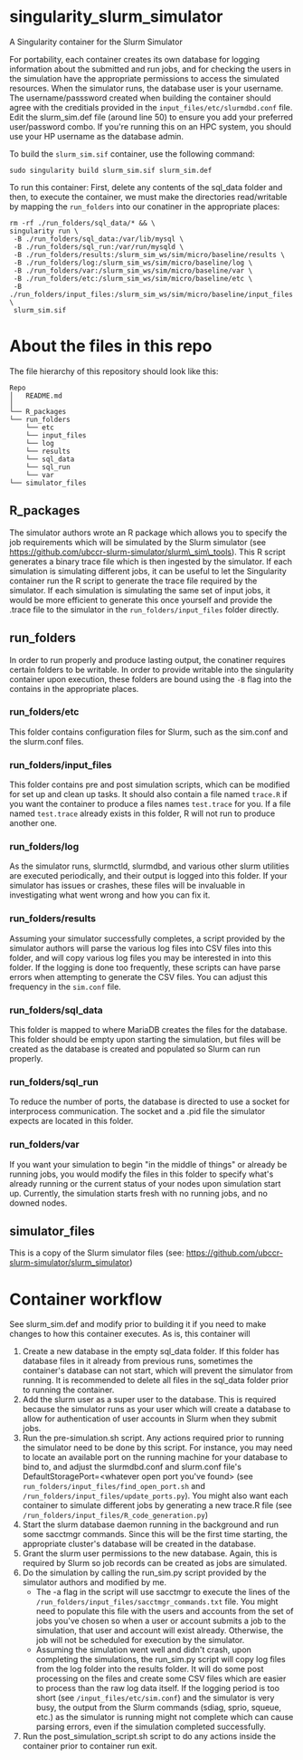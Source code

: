 # singularity_slurm_simulator
A Singularity container for the Slurm Simulator

For portability, each container creates its own database for logging information about the submitted and run jobs, and for checking the users in the simulation have the appropriate permissions to access the simulated resources.  When the simulator runs, the database user is your username.  The username/passsword created when building the container should agree with the creditials provided in the ```input_files/etc/slurmdbd.conf``` file.  Edit the slurm_sim.def file (around line 50) to ensure you add your preferred user/password combo.  If you're running this on an HPC system, you should use your HP username as the database admin.

To build the `slurm_sim.sif` container, use the following command:
```
sudo singularity build slurm_sim.sif slurm_sim.def
```

To run this container: 
First, delete any contents of the sql_data folder and then, to execute the container, we must make the directories read/writable by mapping the `run_folders` into our conatiner in the appropriate places: 
```
rm -rf ./run_folders/sql_data/* && \
singularity run \
 -B ./run_folders/sql_data:/var/lib/mysql \
 -B ./run_folders/sql_run:/var/run/mysqld \
 -B ./run_folders/results:/slurm_sim_ws/sim/micro/baseline/results \
 -B ./run_folders/log:/slurm_sim_ws/sim/micro/baseline/log \
 -B ./run_folders/var:/slurm_sim_ws/sim/micro/baseline/var \
 -B ./run_folders/etc:/slurm_sim_ws/sim/micro/baseline/etc \
 -B ./run_folders/input_files:/slurm_sim_ws/sim/micro/baseline/input_files \
 slurm_sim.sif  
```

# About the files in this repo
The file hierarchy of this repository should look like this:
```
Repo
│   README.md
│   
└── R_packages
└── run_folders
    └── etc
    └── input_files
    └── log
    └── results
    └── sql_data
    └── sql_run
    └── var
└── simulator_files
```
## R\_packages
The simulator authors wrote an R package which allows you to specify the job requirements which will be simulated by the Slurm simulator (see https://github.com/ubccr-slurm-simulator/slurm\_sim\_tools).  This R script generates a binary trace file which is then ingested by the simulator.  If each simulation is simulating different jobs, it can be useful to let the Singularity container run the R script to generate the trace file required by the simulator.  If each simulation is simulating the same set of input jobs, it would be more efficient to generate this once yourself and provide the .trace file to the simulator in the `run_folders/input_files` folder directly.

## run\_folders
In order to run properly and produce lasting output, the conatiner requires certain folders to be writable. In order to provide writable into the singularity container upon execution, these folders are bound using the `-B` flag into the contains in the appropriate places.

###  run\_folders/etc
This folder contains configuration files for Slurm, such as the sim.conf and the slurm.conf files.

### run\_folders/input\_files
This folder contains pre and post simulation scripts, which can be modified for set up and clean up tasks.  It should also contain a file named `trace.R` if you want the container to produce a files names `test.trace` for you.  If a file named `test.trace` already exists in this folder, R will not run to produce another one.

### run\_folders/log
As the simulator runs, slurmctld, slurmdbd, and various other slurm utilities are executed periodically, and their output is logged into this folder.  If your simulator has issues or crashes, these files will be invaluable in investigating what went wrong and how you can fix it.

### run\_folders/results
Assuming your simulator successfully completes, a script provided by the simulator authors will parse the various log files into CSV files into this folder, and will copy various log files you may be interested in into this folder.  If the logging is done too frequently, these scripts can have parse errors when attempting to generate the CSV files.  You can adjust this frequency in the `sim.conf` file.

### run\_folders/sql\_data
This folder is mapped to where MariaDB creates the files for the database.  This folder should be empty upon starting the simulation, but files will be created as the database is created and populated so Slurm can run properly.

### run\_folders/sql\_run
To reduce the number of ports, the database is directed to use a socket for interprocess communication.  The socket and a .pid file the simulator expects are located in this folder.

### run\_folders/var
If you want your simulation to begin "in the middle of things" or already be running jobs, you would modify the files in this folder to specify what's already running or the current status of your nodes upon simulation start up.  Currently, the simulation starts fresh with no running jobs, and no downed nodes.

## simulator\_files
This is a copy of the Slurm simulator files (see: https://github.com/ubccr-slurm-simulator/slurm_simulator)

# Container workflow
See slurm_sim.def and modify prior to building it if you need to make changes to how this container executes.  As is, this container will 
1. Create a new database in the empty sql_data folder.  If this folder has database files in it already from previous runs, sometimes the container's database can not start, which will prevent the simulator from running.  It is recommended to delete all files in the sql_data folder prior to running the container.
2. Add the slurm user as a super user to the database.  This is required because the simulator runs as your user which will create a database to allow for authentication of user accounts in Slurm when they submit jobs.
3. Run the pre-simulation.sh script.  Any actions required prior to running the simulator need to be done by this script.  For instance, you may need to locate an available port on the running machine for your database to bind to, and adjust the slurmdbd.conf and slurm.conf file's DefaultStoragePort=<whatever open port you've found> (see ```run_folders/input_files/find_open_port.sh``` and ```/run_folders/input_files/update_ports.py```).  You might also want each container to simulate different jobs by generating a new trace.R file (see ```/run_folders/input_files/R_code_generation.py```)
4. Start the slurm database daemon running in the background and run some sacctmgr commands.  Since this will be the first time starting, the appropriate cluster's database will be created in the database.
5. Grant the slurm user permissions to the new database.  Again, this is required by Slurm so job records can be created as jobs are simulated.
6. Do the simulation by calling the run_sim.py script provided by the simulator authors and modified by me.
    - The -a flag in the script will use sacctmgr to execute the lines of the ```/run_folders/input_files/sacctmgr_commands.txt``` file.  You might need to populate this file with the users and accounts from the set of jobs you've chosen so when a user or account submits a job to the simulation, that user and account will exist already.  Otherwise, the job will not be scheduled for execution by the simulator.
    - Assuming the simulation went well and didn't crash, upon completing the simulations, the run_sim.py script will copy log files from the log folder into the results folder.  It will do some post processing on the files and create some CSV files which are easier to process than the raw log data itself.  If the logging period is too short (see ```/input_files/etc/sim.conf```) and the simulator is very busy, the output from the Slurm commands (sdiag, sprio, squeue, etc.) as the simulator is running might not complete which can cause parsing errors, even if the simulation completed successfully.
7. Run the post_simulation_script.sh script to do any actions inside the container prior to container run exit.
